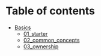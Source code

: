 # Table of contents

* [Basics](Basics/01_starter.md)
  * [01_starter](Basics/01_starter.md)
  * [02_common_concepts](Basics/02_common_concepts.md)
  * [03_ownership](Basics/03_ownership.md)
